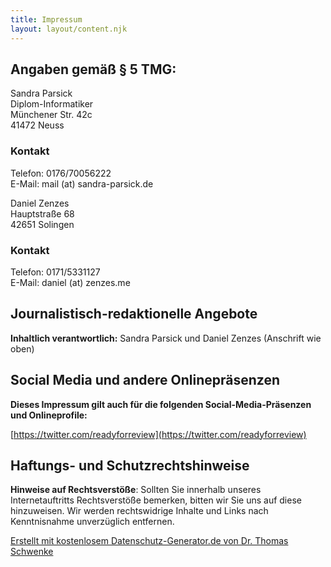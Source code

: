 ```yaml
---
title: Impressum
layout: layout/content.njk
---
```


## Angaben gemäß § 5 TMG:

Sandra Parsick<br />
Diplom-Informatiker<br />
Münchener Str. 42c<br />
41472 Neuss

### Kontakt

Telefon: 0176/70056222<br />
E-Mail: mail (at) sandra-parsick.de

Daniel Zenzes<br />
Hauptstraße 68<br />
42651 Solingen<br />

### Kontakt

Telefon: 0171/5331127<br />
E-Mail: daniel (at) zenzes.me

## Journalistisch-redaktionelle Angebote

**Inhaltlich verantwortlich:** Sandra Parsick und Daniel Zenzes (Anschrift wie oben)

## Social Media und andere Onlinepräsenzen

**Dieses Impressum gilt auch für die folgenden Social-Media-Präsenzen und Onlineprofile:**

[https://twitter.com/readyforreview](https://twitter.com/readyforreview)

## Haftungs- und Schutzrechtshinweise

**Hinweise auf Rechtsverstöße**: Sollten Sie innerhalb unseres Internetauftritts Rechtsverstöße bemerken, bitten wir Sie uns auf diese hinzuweisen. Wir werden rechtswidrige Inhalte und Links nach Kenntnisnahme unverzüglich entfernen.

[Erstellt mit kostenlosem Datenschutz-Generator.de von Dr. Thomas Schwenke](https://datenschutz-generator.de/?l=de "Rechtstext von Dr. Schwenke - für weitere Informationen bitte anklicken.")

